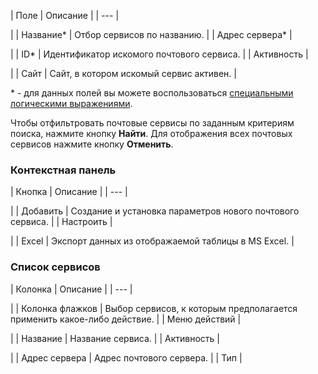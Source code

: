 | Поле | Описание |
| --- |

|
| Название\* | Отбор сервисов по названию. |
| Адрес сервера\* |

|
| ID\* | Идентификатор искомого почтового сервиса. |
| Активность |

|
| Сайт | Сайт, в котором искомый сервис активен. |

\* - для данных полей вы можете воспользоваться [специальными логическими выражениями](https://dev.1c-bitrix.ru/api_help/main/general/filter.php).

Чтобы отфильтровать почтовые сервисы по заданным критериям поиска, нажмите кнопку **Найти**. Для отображения всех почтовых сервисов нажмите кнопку **Отменить**.

### Контекстная панель

| Кнопка | Описание |
| --- |

|
| Добавить | Создание и установка параметров нового почтового сервиса. |
| Настроить |

|
| Excel | Экспорт данных из отображаемой таблицы в MS Excel. |

### Список сервисов

| Колонка | Описание |
| --- |

|
| Колонка флажков | Выбор сервисов, к которым предполагается применить какое-либо действие. |
| Меню действий |

|
| Название | Название сервиса. |
| Активность |

|
| Адрес сервера | Адрес почтового сервера. |
| Тип |